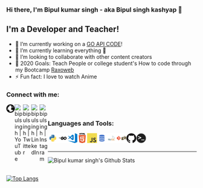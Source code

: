### Hi there, I'm Bipul kumar singh - aka Bipul singh kashyap 👋

## I'm a Developer and Teacher!
- 🔭 I’m currently working on a [GO API CODE][goapi]!
- 🌱 I’m currently learning everything 🤣
- 👯 I’m looking to collaborate with other content creators
- 🥅 2020 Goals: Teach People or college student's How to code through my Bootcamp [Raxoweb][website]
- ⚡ Fun fact: I love to watch Anime

### Connect with me:

[<img align="left" alt="raxoweb.com" width="22px" src="https://raw.githubusercontent.com/iconic/open-iconic/master/svg/globe.svg" />][website]
[<img align="left" alt="bipulsingh | YouTube" width="22px" src="https://cdn.jsdelivr.net/npm/simple-icons@v3/icons/youtube.svg" />][youtube]
[<img align="left" alt="bipulsingh | Twitter" width="22px" src="https://cdn.jsdelivr.net/npm/simple-icons@v3/icons/twitter.svg" />][twitter]
[<img align="left" alt="bipulsingh | LinkedIn" width="22px" src="https://cdn.jsdelivr.net/npm/simple-icons@v3/icons/linkedin.svg" />][linkedin]
[<img align="left" alt="bipulsingh | Instagram" width="22px" src="https://cdn.jsdelivr.net/npm/simple-icons@v3/icons/instagram.svg" />][instagram]

<br />

### Languages and Tools:
[<img align="left" alt="Python3" width="26px" src="https://raw.githubusercontent.com/github/explore/80688e429a7d4ef2fca1e82350fe8e3517d3494d/topics/python/python.png" />][webdevplaylist]
[<img align="left" alt="Golang" width="26px" src="https://raw.githubusercontent.com/github/explore/80688e429a7d4ef2fca1e82350fe8e3517d3494d/topics/go/go.png" />][webdevplaylist]
[<img align="left" alt="Visual Studio Code" width="26px" src="https://raw.githubusercontent.com/github/explore/80688e429a7d4ef2fca1e82350fe8e3517d3494d/topics/visual-studio-code/visual-studio-code.png" />][webdevplaylist]
[<img align="left" alt="HTML5" width="26px" src="https://raw.githubusercontent.com/github/explore/80688e429a7d4ef2fca1e82350fe8e3517d3494d/topics/html/html.png" />][webdevplaylist]
[<img align="left" alt="JavaScript" width="26px" src="https://raw.githubusercontent.com/github/explore/80688e429a7d4ef2fca1e82350fe8e3517d3494d/topics/javascript/javascript.png" />][webdevplaylist]
[<img align="left" alt="SQL" width="26px" src="https://raw.githubusercontent.com/github/explore/80688e429a7d4ef2fca1e82350fe8e3517d3494d/topics/sql/sql.png" />][webdevplaylist]
[<img align="left" alt="MySQL" width="26px" src="https://raw.githubusercontent.com/github/explore/80688e429a7d4ef2fca1e82350fe8e3517d3494d/topics/mysql/mysql.png" />][webdevplaylist]
[<img align="left" alt="Git" width="26px" src="https://raw.githubusercontent.com/github/explore/80688e429a7d4ef2fca1e82350fe8e3517d3494d/topics/git/git.png" />][webdevplaylist]
[<img align="left" alt="GitHub" width="26px" src="https://raw.githubusercontent.com/github/explore/78df643247d429f6cc873026c0622819ad797942/topics/github/github.png" />][webdevplaylist]
[<img align="left" alt="HTML5" width="26px" src="https://raw.githubusercontent.com/github/explore/80688e429a7d4ef2fca1e82350fe8e3517d3494d/topics/terminal/terminal.png" />][webdevplaylist]
<br />
<br />

---


<img align="left" alt="Bipul kumar singh's Github Stats" src="https://github-readme-stats.vercel.app/api?username=Bipulkumarsingh&show_icons=true&hide_border=true" />
<br />
<br />


[![Top Langs](https://github-readme-stats.vercel.app/api/top-langs/?username=Bipulkumarsingh)](https://github.com/Bipulkumarsingh/github-readme-stats)

[website]: https://www.raxoweb.com
[goapi]: https://github.com/Bipulkumarsingh/GoApi
[twitter]: https://twitter.com/bksinghkashyap
[youtube]: https://www.youtube.com/channel/UCLn0FX0uXXlRrTEBypnMAHQ
[instagram]: https://www.instagram.com/bipulsinghkashyap
[linkedin]: https://www.linkedin.com/in/bipulkrsingh
[webdevplaylist]: https://www.raxoweb.com/bootcamp
